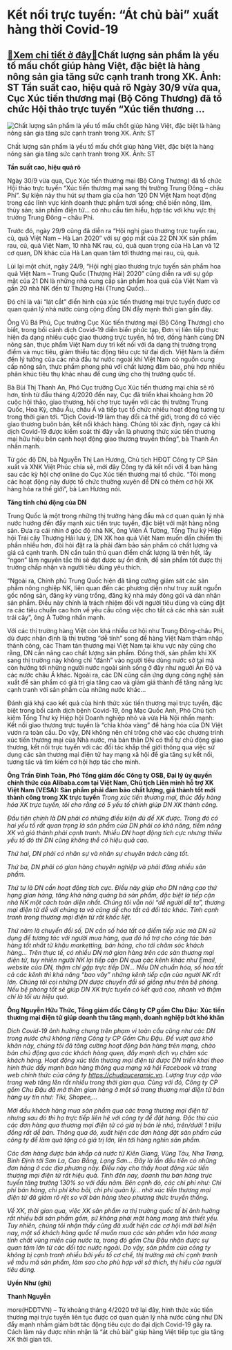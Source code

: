 Kết nối trực tuyến: “Át chủ bài” xuất hàng thời Covid-19
========================================================

[:gift:Xem chi tiết ở đây:gift:](https://hddtvn.com/ket-noi-truc-tuyen-at-chu-bai-xuat-hang-thoi-covid-19/)Chất lượng sản phẩm là yếu tố mấu chốt giúp hàng Việt, đặc biệt là hàng nông sản gia tăng sức cạnh tranh trong XK. Ảnh: ST Tần suất cao, hiệu quả rõ Ngày 30/9 vừa qua, Cục Xúc tiến thương mại (Bộ Công Thương) đã tổ chức Hội thảo trực tuyến “Xúc tiến thương …
------------------------------------------------------------------------------------------------------------------------------------------------------------------------------------------------------------------------------------------------------------------





![Chất lượng sản phẩm là yếu tố mấu chốt giúp hàng Việt, đặc biệt là hàng nông sản gia tăng sức cạnh tranh trong XK.  	Ảnh: ST](https://haiquanonline.com.vn/stores/news_dataimages/anhnd/102020/08/17/in_article/3951_6-3.jpg?rt=20201008173952 "Chất lượng sản phẩm là yếu tố mấu chốt giúp hàng Việt, đặc biệt là hàng nông sản gia tăng sức cạnh tranh trong XK.  	Ảnh: ST")


Chất lượng sản phẩm là yếu tố mấu chốt giúp hàng Việt, đặc biệt là hàng nông sản gia tăng sức cạnh tranh trong XK. Ảnh: ST



**Tần suất cao, hiệu quả rõ**


Ngày 30/9 vừa qua, Cục Xúc tiến thương mại (Bộ Công Thương) đã tổ chức Hội thảo trực tuyến “Xúc tiến thương mại sang thị trường Trung Đông – châu Phi”. Sự kiện này thu hút sự tham gia của hơn 120 DN Việt Nam hoạt động trong các lĩnh vực kinh doanh thực phẩm tươi sống; chế biến nông, lâm, thủy sản; sản phẩm điện tử… có nhu cầu tìm hiểu, hợp tác với khu vực thị trường Trung Đông – châu Phi.


Trước đó, ngày 29/9 cũng đã diễn ra “Hội nghị giao thương trực tuyến rau, củ, quả Việt Nam – Hà Lan 2020” với sự góp mặt của 22 DN XK sản phẩm rau, củ, quả Việt Nam, 10 nhà NK rau, củ, quả quan trọng của Hà Lan và 12 cơ quan, DN khác của Hà Lan quan tâm tới thương mại rau, củ, quả.


Lùi lại một chút, ngày 24/9, “Hội nghị giao thương trực tuyến sản phẩm hoa quả Việt Nam – Trung Quốc (Thượng Hải) 2020” cũng diễn ra với sự góp mặt của 21 DN là những nhà cung cấp sản phẩm hoa quả của Việt Nam và gần 20 nhà NK đến từ Thượng Hải (Trung Quốc)…


Đó chỉ là vài “lát cắt” điển hình của xúc tiến thương mại trực tuyến được cơ quan quản lý nhà nước cùng cộng đồng DN đẩy mạnh thời gian gần đây.


Ông Vũ Bá Phú, Cục trưởng Cục Xúc tiến thương mại (Bộ Công Thương) cho biết, trong bối cảnh dịch Covid-19 diễn biến phức tạp, Đơn vị liên tiếp thực hiện đa dạng nhiều cuộc giao thương trực tuyến, hỗ trợ, đồng hành cùng DN nông sản, thực phẩm Việt Nam duy trì kết nối với đa dạng thị trường trọng điểm và mục tiêu, giảm thiểu tác động tiêu cực từ đại dịch. Việt Nam là điểm đến lý tưởng của các nhà đầu tư nước ngoài khi Việt Nam có nguồn cung cấp nông sản, thực phẩm phong phú với chất lượng đảm bảo, phù hợp nhiều phân khúc tiêu thụ khác nhau để cung ứng cho thị trường quốc tế.


Bà Bùi Thị Thanh An, Phó Cục trưởng Cục Xúc tiến thương mại chia sẻ rõ hơn, tính từ đầu tháng 4/2020 đến nay, Cục đã triển khai khoảng hơn 20 cuộc hội thảo, giao thương, hội chợ trực tuyến với các thị trường Trung Quốc, Hoa Kỳ, châu Âu, châu Á và tiếp tục tổ chức nhiều hoạt động tương tự trong thời gian tới. “Dịch Covid-19 làm thay đổi cả thế giới, trong đó có việc giao thương buôn bán, kết nối khách hàng. Chúng tôi xác định, ngay cả khi dịch Covid-19 được kiểm soát thì đây vẫn là phương thức xúc tiến thương mại hữu hiệu bên cạnh hoạt động giao thương truyền thống”, bà Thanh An nhấn mạnh.


Từ góc độ DN, bà Nguyễn Thị Lan Hương, Chủ tịch HĐQT Công ty CP Sản xuất và XNK Việt Phúc chia sẻ, mới đây Công ty đã kết nối với 4 bạn hàng sau các kỳ hội chợ online do Cục Xúc tiến thương mại tổ chức. “Tôi mong các hoạt động này được tổ chức thường xuyên để DN có thêm cơ hội XK hàng hóa ra thế giới”, bà Lan Hương nói.


**Tăng tính chủ động của DN**


Trung Quốc là một trong những thị trường hàng đầu mà cơ quan quản lý nhà nước hướng đến đẩy mạnh xúc tiến trực tuyến, đặc biệt với mặt hàng nông sản. Đưa ra cái nhìn ở góc độ nhà NK, ông Viên Á Tường, Tổng Thư ký Hiệp hội Trái cây Thượng Hải lưu ý, DN XK hoa quả Việt Nam muốn dần chiếm thị phần nhiều hơn, đòi hỏi đặt ra là phải đảm bảo sản phẩm có chất lượng và giá cả cạnh tranh. DN cần tuân thủ quan điểm chất lượng là trên hết, lấy “ngon” làm nguyên tắc thì sẽ đạt được sự ổn định, để sản phẩm tốt được thị trường chấp nhận và người tiêu dùng yêu thích.


“Ngoài ra, Chính phủ Trung Quốc hiện đã tăng cường giám sát các sản phẩm nông nghiệp NK, liên quan đến các phương diện như truy xuất nguồn gốc nông sản, đăng ký vùng trồng, đăng ký nhà máy đóng gói và dán nhãn sản phẩm. Điều này chính là trách nhiệm đối với người tiêu dùng và cũng đặt ra các tiêu chuẩn cao hơn về yêu cầu công việc cho tất cả các nhà sản xuất trái cây”, ông Á Tường nhấn mạnh.


Với các thị trường hàng Việt còn khá nhiều cơ hội như Trung Đông-châu Phi, dù được nhận định là thị trường “dễ tính” song để hàng Việt Nam thâm nhập thành công, các Tham tán thương mại Việt Nam tại khu vực này cũng cho rằng, DN cần nâng cao chất lượng sản phẩm. Đồng thời, sản phẩm khi XK sang thị trường này không chỉ “đánh” vào người tiêu dùng nước sở tại mà còn hướng tới những người nước ngoài sinh sống ở đây như người Ấn Độ và các nước châu Á khác. Ngoài ra, các DN cũng cần ứng dụng công nghệ sản xuất để sản phẩm có giá trị gia tăng cao và giảm giá thành để tăng năng lực cạnh tranh với sản phẩm của những nước khác…


Đánh giá khá cao kết quả của hình thức xúc tiến thương mại trực tuyến, đặc biệt trong bối cảnh dịch bệnh Covid-19, ông Mạc Quốc Anh, Phó Chủ tịch kiêm Tổng Thư ký Hiệp hội Doanh nghiệp nhỏ và vừa Hà Nội nhấn mạnh: Kết nối giao thương trực tuyến là “chìa khóa vàng” để hàng hóa của DN Việt vươn ra toàn cầu. Do vậy, DN không nên chỉ trông chờ vào các chương trình xúc tiến thương mại của Nhà nước, mà bản thân DN có thể tự chủ động giao thương, kết nối trực tuyến với các đối tác khắp thế giới thông qua việc sử dụng các sàn thương mại điện tử hay mạng xã hội để gia tăng sự kết nối, tương tác và tìm kiếm cơ hội hợp tác cho mình.





**Ông Trần Đình Toản, Phó Tổng giám đốc Công ty OSB, Đại lý ủy quyền chính thức của Alibaba.com tại Việt Nam, Chủ tịch Liên minh hỗ trợ XK Việt Nam (VESA): Sản phẩm phải đảm bảo chất lượng, giá thành tốt mới thành công trong XK trực tuyến** 
*Trong xúc tiến thương mại, thúc đẩy hàng hóa XK trực tuyến, tôi cho rằng có 5 yếu tố chính giúp DN XK thành công.*


*Đầu tiên chính là DN phải có những điều kiện đủ để XK được. Trong đó có hai yếu tố rất quan trọng là sản phẩm của DN phải có khả năng, tiềm năng XK và giá thành phải cạnh tranh. Nhiều DN hoạt động tích cực nhưng thiếu yếu tố đó thì DN cũng không thể có hiệu quả cao.*


*Thứ hai, DN phải có nhân sự và nhân sự chuyên trách càng tốt.*


*Thứ ba, DN phải có gian hàng chuyên nghiệp và phải đăng nhiều sản phẩm.*


*Thứ tư là DN cần hoạt động tích cực. Điều này giúp cho DN nâng cao thứ hạng gian hàng, tăng khả năng quảng bá sản phẩm, đặc biệt là tiếp cận nhà NK một cách toàn diện nhất. Chúng tôi vẫn nói “dễ người dễ ta”, thương mại điện tử dễ với chúng ta và cũng dễ cho tất cả đối tác khác. Tính cạnh tranh trong thương mại điện tử rất khốc liệt.*


*Thứ năm là chuyển đổi số, DN cần số hóa tất cả điểm tiếp xúc mà DN sử dụng để tương tác với người mua hàng, qua đó hỗ trợ cho công tác bán hàng tốt nhất từ khâu marketting, bán hàng, cho tới chăm sóc khách hàng… Trên thực tế, có nhiều DN mở gian hàng trên các sàn thương mại điện tử, tuy nhiên người NK lại tiếp cận DN qua các kênh khác như Email, website của DN, thậm chí gặp trực tiếp DN… Nếu DN chuẩn hóa, số hóa tất cả các kênh thì khả năng “bao vây” những kênh tiếp cận của người NK rất lớn. Chúng tôi coi những DN được chuyển đổi số giống như trên bệ phóng. Nếu bệ phóng tốt sẽ giúp DN XK trực tuyến có kết quả cao, nhanh và thậm chí là tối ưu hiệu quả.*


**Ông Nguyễn Hữu Thức, Tổng giám đốc Công ty CP gốm Chu Đậu: Xúc tiến thương mại điện tử giúp doanh thu tăng mạnh, doanh nghiệp bớt khó khăn**


*Dịch Covid-19 ảnh hưởng chung trên phạm vi toàn cầu cũng như các DN trong nước chứ không riêng Công ty CP Gốm Chu Đậu. Để vượt qua khó khăn này, chúng tôi đã tăng cường hoạt động bán hàng trên mạng, chào bán chủ động qua các khách hàng quen, đẩy mạnh dịch vụ chăm sóc khách hàng. Hoạt động xúc tiến thương mại điện tử được DN triển khai theo hình thức đẩy mạnh bán hàng thông qua mạng xã hội Facebook và trang web chính thức của công ty https://chudauceramic.vn. Lượng truy cập vào trang web tăng lên rất nhiều trong thời gian qua. Cùng với đó, Công ty CP gốm Chu Đậu đã mở thêm gian hàng ở một số trang thương mại điện tử bán hàng uy tín như: Tiki, Shopee,…*


*Mới đầu khách hàng mua sản phẩm qua các trang thương mại điện tử nhưng sau đó thì họ trực tiếp liên hệ với công ty để đặt hàng. Đặc thù của các đơn hàng qua thương mại điện tử có giá trị bán lẻ nhỏ, trên/dưới 1 triệu đồng rất dễ bán. Thông qua đó, xuất hiện các đơn hàng đặt sản phẩm của công ty để làm quà tặng có giá trị lớn, lên tới hàng nghìn sản phẩm.*


*Các đơn hàng được bán khắp cả nước từ Kiên Giang, Vũng Tàu, Nha Trang, Bình Định tới Sơn La, Cao Bằng, Lạng Sơn… Đây là lần đầu tiên có những đơn hàng ở các địa phương này. Điều này cho thấy hoạt động xúc tiến thương mại điện tử rất hiệu quả. Tính đến nay, doanh thu bán hàng trực tuyến tăng trưởng 130% so với đầu năm. Bên cạnh đó, các chi phí như: Chi phí bán hàng, chi phí kho bãi, chi phí quản lý… nhờ xúc tiến thương mại điện tử đã giảm rõ rệt so với bán hàng theo phương thức truyền thống.*


*Về XK, thời gian qua, việc XK sản phẩm ra thị trường quốc tế bị ảnh hưởng rất nhiều bởi sản phẩm gốm, sứ không phải mặt hàng mang tính thiết yếu. Tuy nhiên, chúng tôi nhận thấy cũng đã xuất hiện các cơ hội mới bởi hiện nay, một số khách hàng quốc tế muốn mua các sản phẩm văn hóa mang tính chất vùng miền của nước ta, trong đó gốm Chu Đậu nhận được sự quan tâm lớn từ các đối tác nước ngoài. Do vậy, sản phẩm của công ty không bị cạnh tranh nhiều bởi yếu tố cơ chế, thị trường mà chỉ cạnh tranh về mẫu mã sản phẩm, làm sao cho phù hợp với sở thích, thị hiếu của người tiêu dùng.*


**Uyển Như (ghi)**







**Thanh Nguyễn**



more(HDDTVN) – Từ khoảng tháng 4/2020 trở lại đây, hình thức xúc tiến thương mại trực tuyến liên tục được cơ quan quản lý nhà nước cũng như DN đẩy mạnh nhằm giảm bớt tác động tiêu cực do đại dịch Covid-19 gây ra. Cách làm này được nhìn nhận là “át chủ bài” giúp hàng Việt tiếp tục gia tăng XK thời gian tới.

